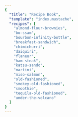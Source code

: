 ```yaml
---
{
  "title": "Recipe Book",
  "template": "index.mustache",
  "recipes": [
    "almond-flour-brownies",
    "bo-ssam",
    "bourbon-infinity-bottle",
    "breakfast-sandwich",
    "chimichurri",
    "daiquiri",
    "flaneur",
    "ham-steak",
    "katsu-sando",
    "martini",
    "miso-salmon",
    "old-fashioned",
    "smokey-old-fashioned",
    "smoothie",
    "tequila-old-fashioned",
    "under-the-volcano"
  ]
}
---
```

